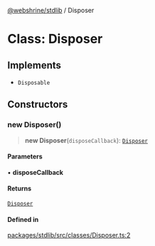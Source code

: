 [@webshrine/stdlib](../globals.md) / Disposer

# Class: Disposer

## Implements

- `Disposable`

## Constructors

### new Disposer()

> **new Disposer**(`disposeCallback`): [`Disposer`](Disposer.md)

#### Parameters

• **disposeCallback**

#### Returns

[`Disposer`](Disposer.md)

#### Defined in

[packages/stdlib/src/classes/Disposer.ts:2](https://github.com/webshrine/webshrine/blob/0e16c5948921e0c95cce645760c4a8b0855b196b/packages/stdlib/src/classes/Disposer.ts#L2)
